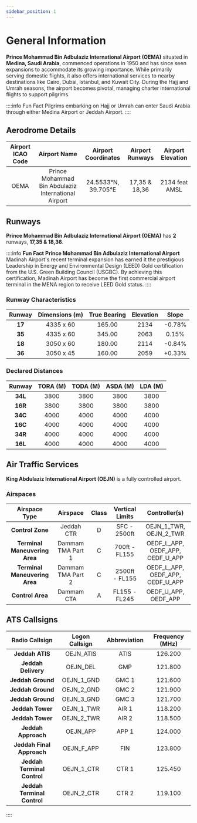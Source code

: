 ```yaml
---
sidebar_position: 1
---
```

# General Information

**Prince Mohammad Bin Adbulaziz International Airport (OEMA)**  situated in **Medina, Saudi Arabia**, commenced operations in 1950 and has since seen expansions to accommodate its growing importance. While primarily serving domestic flights, it also offers international services to nearby destinations like Cairo, Dubai, Istanbul, and Kuwait City. During the Hajj and Umrah seasons, the airport becomes pivotal, managing charter international flights to support pilgrims.


::::info Fun Fact
Pilgrims embarking on Hajj or Umrah can enter Saudi Arabia through either Medina Airport or Jeddah Airport.
::::

## Aerodrome Details

| **Airport ICAO Code** |           Airport Name          |  Airport Coordinates  |  Airport Runways  | Airport Elevation |
|:---------------------:|:-------------------------------:|:---------------------:|:-----------------:|:-----------------:|
|          OEMA         | Prince Mohammad Bin Abdulaziz International Airport | 24.5533°N, 39.705°E | 17,35 & 18,36 |    2134 feat AMSL   |

## Runways

**Prince Mohammad Bin Adbulaziz International Airport (OEMA)** has **2** runways, **17,35 & 18,36**. 

::::info **Fun Fact**
**Prince Mohammad Bin Adbulaziz International Airport** Madinah Airport's recent terminal expansion has earned it the prestigious Leadership in Energy and Environmental Design (LEED) Gold certification from the U.S. Green Building Council (USGBC). By achieving this certification, Madinah Airport has become the first commercial airport terminal in the MENA region to receive LEED Gold status. 
::::

### Runway Characteristics

|  Runway | Dimensions (m) | True Bearing | Elevation |  Slope  |
|:-------:|:--------------:|:------------:|:---------:|:-------:|
| **17**  |    4335 x 60   |    165.00    |     2134    | -0.78%  |
| **35**  |    4335 x 60   |    345.00    |     2063    |  0.15%  |
| **18**  |    3050 x 60   |    180.00    |     2114  | -0.84%  |
| **36**  |    3050 x 45   |    160.00    |     2059    | +0.33%  |


### Declared Distances

| **Runway** | **TORA (M)** | **TODA (M)** | **ASDA (M)** | **LDA (M)** |
|:----------:|:------------:|:------------:|:------------:|:-----------:|
|   **34L**  |     3800     |     3800     |     3800     |     3800    |
|   **16R**  |     3800     |     3800     |     3800     |     3800    |
|   **34C**  |     4000     |     4000     |     4000     |     4000    |
|   **16C**  |     4000     |     4000     |     4000     |     4000    |
|   **34R**  |     4000     |     4000     |     4000     |     4000    |
|   **16L**  |     4000     |     4000     |     4000     |     4000    |

## Air Traffic Services

**King Abdulaziz International Airport (OEJN)** is a fully controlled airport.

### Airspaces

|       **Airspace Type**       |    **Airspace**   | **Class** | **Vertical Limits** |          **Controller(s)**          |
|:-----------------------------:|:-----------------:|:------------------:|:-------------------:|:--------------------------------:|
|        **Control Zone**       |     Jeddah CTR    |     D    |     SFC - 2500ft    |      OEJN_1_TWR, OEJN_2_TWR      |
| **Terminal Maneuvering Area** | Dammam TMA Part 1 |     C    |    700ft - FL155    | OEDF_L_APP, OEDF_APP, OEDF_U_APP |
| **Terminal Maneuvering Area** | Dammam TMA Part 2 |     C    |    2500ft - FL155   | OEDF_L_APP, OEDF_APP, OEDF_U_APP |
|        **Control Area**       |     Dammam CTA    |      A     |    FL155 - FL245    |       OEDF_U_APP, OEDF_APP       |

## ATS Callsigns

|  **Radio Callsign** | **Logon Callsign** | **Abbreviation** | **Frequency (MHz)** |
|:-------------------:|:------------------:|:----------------:|:-------------------:|
|   **Jeddah ATIS**   |      OEJN_ATIS     |       ATIS       |       126.200       |
| **Jeddah Delivery** |      OEJN_DEL      |       GMP        |       121.800       |
|  **Jeddah Ground**  |     OEJN_1_GND     |       GMC 1      |       121.600       |
|  **Jeddah Ground**  |     OEJN_2_GND     |       GMC 2      |       121.900       |
|  **Jeddah Ground**  |     OEJN_3_GND     |       GMC 3      |       121.700       |
|   **Jeddah Tower**  |     OEJN_1_TWR     |       AIR 1      |       118.200       |
|   **Jeddah Tower**  |     OEJN_2_TWR     |       AIR 2      |       118.500       |
| **Jeddah Approach** |      OEJN_APP      |       APP 1      |       124.000       |
| **Jeddah Final Approach** |     OEJN_F_APP     |       FIN      |       123.800       |
| **Jeddah Terminal Control**  |      OEJN_1_CTR      |       CTR 1      |       125.450       |
| **Jeddah Terminal Control**  |      OEJN_2_CTR    |       CTR 2      |       119.100       |

::::